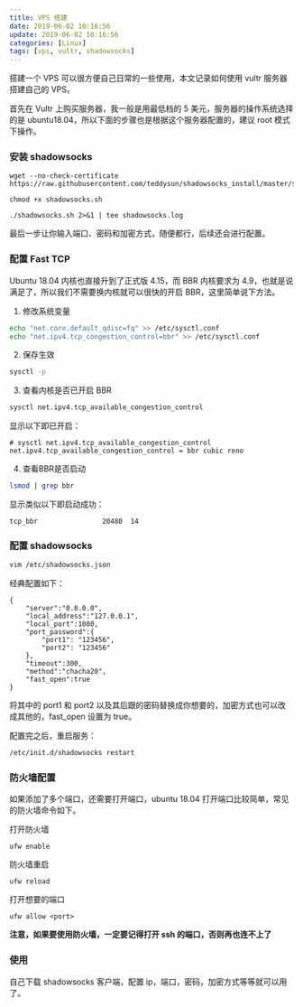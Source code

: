 ```yaml
---
title: VPS 搭建
date: 2019-06-02 10:16:56
update: 2019-06-02 10:16:56
categories: [Linux]
tags: [vps, vultr, shadowsocks]
---
```


搭建一个 VPS 可以很方便自己日常的一些使用，本文记录如何使用 vultr 服务器搭建自己的 VPS。

<!-- more -->

首先在 Vultr 上购买服务器，我一般是用最低档的 5 美元，服务器的操作系统选择的是 ubuntu18.04，所以下面的步骤也是根据这个服务器配置的，建议 root 模式下操作。

### 安装 shadowsocks

```shell
wget --no-check-certificate https://raw.githubusercontent.com/teddysun/shadowsocks_install/master/shadowsocks.sh

chmod +x shadowsocks.sh

./shadowsocks.sh 2>&1 | tee shadowsocks.log
```

最后一步让你输入端口、密码和加密方式，随便都行，后续还会进行配置。

### 配置 Fast TCP

Ubuntu 18.04 内核也直接升到了正式版 4.15，而 BBR 内核要求为 4.9，也就是说满足了，所以我们不需要换内核就可以很快的开启 BBR，这里简单说下方法。

1. 修改系统变量

```bash
echo "net.core.default_qdisc=fq" >> /etc/sysctl.conf
echo "net.ipv4.tcp_congestion_control=bbr" >> /etc/sysctl.conf
```

2. 保存生效

```bash
sysctl -p
```

3. 查看内核是否已开启 BBR

```bash
sysctl net.ipv4.tcp_available_congestion_control
```

显示以下即已开启：

```
# sysctl net.ipv4.tcp_available_congestion_control
net.ipv4.tcp_available_congestion_control = bbr cubic reno
```

4. 查看BBR是否启动

```bash
lsmod | grep bbr
```

显示类似以下即启动成功：

```
tcp_bbr                20480  14
```

### 配置 shadowsocks

```bash
vim /etc/shadowsocks.json
```

经典配置如下：

```
{
    "server":"0.0.0.0",
    "local_address":"127.0.0.1",
    "local_port":1080,
    "port_password":{
        "port1": "123456",
        "port2": "123456"
    },
    "timeout":300,
    "method":"chacha20",
    "fast_open":true
}
```

将其中的 port1 和 port2 以及其后跟的密码替换成你想要的，加密方式也可以改成其他的，fast_open 设置为 true。

配置完之后，重启服务：

```bash 
/etc/init.d/shadowsocks restart
```

### 防火墙配置

如果添加了多个端口，还需要打开端口，ubuntu 18.04 打开端口比较简单，常见的防火墙命令如下。

打开防火墙

`ufw enable`

防火墙重启

`ufw reload`

打开想要的端口

`ufw allow <port>`

**注意，如果要使用防火墙，一定要记得打开 ssh 的端口，否则再也连不上了**

### 使用

自己下载 shadowsocks 客户端，配置 ip，端口，密码，加密方式等等就可以用了。
